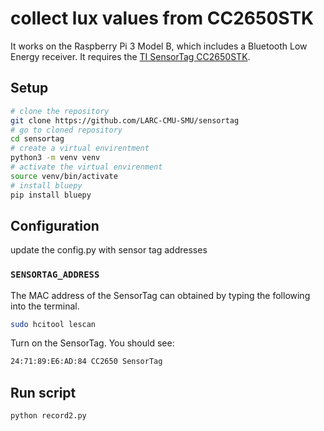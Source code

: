 # collect lux values from CC2650STK

It works on the Raspberry Pi 3 Model B, which includes a Bluetooth Low Energy receiver.
It requires the [TI SensorTag CC2650STK](http://www.ti.com/tool/CC2650STK).


## Setup

```bash
# clone the repository
git clone https://github.com/LARC-CMU-SMU/sensortag
# go to cloned repository
cd sensortag
# create a virtual envirentment
python3 -m venv venv
# activate the virtual envirenment
source venv/bin/activate
# install bluepy
pip install bluepy
```

## Configuration

update the config.py with sensor tag addresses

### `SENSORTAG_ADDRESS`

The MAC address of the SensorTag can obtained by typing the following into the terminal.

```bash
sudo hcitool lescan
```

Turn on the SensorTag. You should see:

```bash
24:71:89:E6:AD:84 CC2650 SensorTag
```

## Run script

```bash
python record2.py
```
